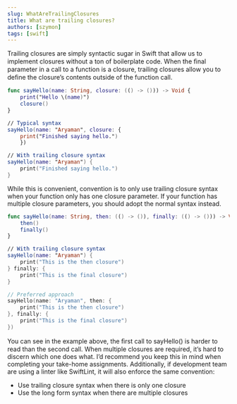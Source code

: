 ```yaml
---
slug: WhatAreTrailingClosures
title: What are trailing closures?
authors: [szymon]
tags: [swift]
---
```


Trailing closures are simply syntactic sugar in Swift that allow us to implement closures without a ton of boilerplate code. When the ﬁnal parameter in a call to a function is a closure, trailing closures allow you to deﬁne the closure’s contents outside of the function call.

```swift
func sayHello(name: String, closure: (() -> ())) -> Void {
    print("Hello \(name)")
    closure()
}

// Typical syntax
sayHello(name: "Aryaman", closure: {
    print("Finished saying hello.")
    })

// With trailing closure syntax
sayHello(name: "Aryaman") {
    print("Finished saying hello.")
}
```
While this is convenient, convention is to only use trailing closure syntax when your function only has one closure parameter.
If your function has multiple closure parameters, you should adopt the normal syntax instead.

```swift
func sayHello(name: String, then: (() -> ()), finally: (() -> ())) -> Void { print("Hello \(name)")
    then()
    finally()
}

// With trailing closure syntax
sayHello(name: "Aryaman") {
    print("This is the then closure")
} finally: {
    print("This is the final closure")
}

// Preferred approach
sayHello(name: "Aryaman", then: {
    print("This is the then closure")
}, finally: {
    print("This is the final closure")
})
```

You can see in the example above, the ﬁrst call to sayHello() is harder to read than the second call. When multiple closures are required, it’s hard to discern which one does what.
I’d recommend you keep this in mind when completing your take-home assignments.
Additionally, if development team are using a linter like SwiftLint, it will also enforce the same convention:
- Use trailing closure syntax when there is only one closure
- Use the long form syntax when there are multiple closures